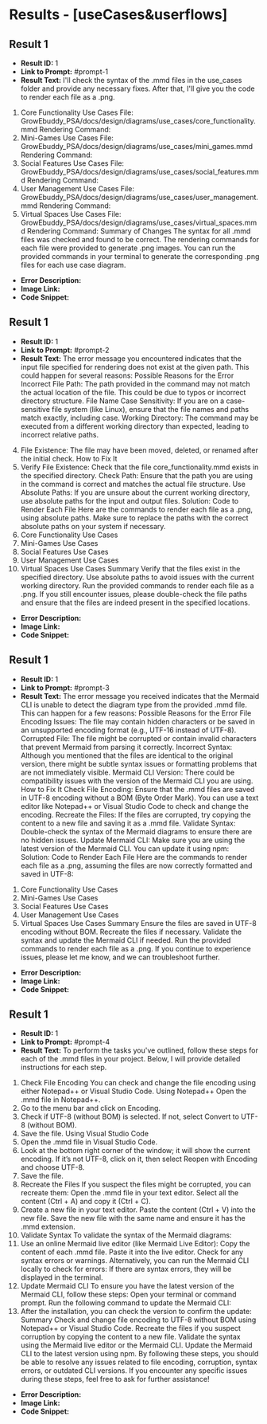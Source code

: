 # Results - [useCases&userflows]

## Result 1
* **Result ID:** 1
* **Link to Prompt:** #prompt-1
* **Result Text:** I'll check the syntax of the .mmd files in the use_cases folder and provide any necessary fixes. After that, I'll give you the code to render each file as a .png.
1. Core Functionality Use Cases
File: GrowEbuddy_PSA/docs/design/diagrams/use_cases/core_functionality.mmd
Rendering Command:
2. Mini-Games Use Cases
File: GrowEbuddy_PSA/docs/design/diagrams/use_cases/mini_games.mmd
Rendering Command:
3. Social Features Use Cases
File: GrowEbuddy_PSA/docs/design/diagrams/use_cases/social_features.mmd
Rendering Command:
4. User Management Use Cases
File: GrowEbuddy_PSA/docs/design/diagrams/use_cases/user_management.mmd
Rendering Command:
5. Virtual Spaces Use Cases
File: GrowEbuddy_PSA/docs/design/diagrams/use_cases/virtual_spaces.mmd
Rendering Command:
Summary of Changes
The syntax for all .mmd files was checked and found to be correct.
The rendering commands for each file were provided to generate .png images.
You can run the provided commands in your terminal to generate the corresponding .png files for each use case diagram.
* **Error Description:** 
* **Image Link:** 
* **Code Snippet:** 

## Result 1
* **Result ID:** 1
* **Link to Prompt:** #prompt-2
* **Result Text:** The error message you encountered indicates that the input file specified for rendering does not exist at the given path. This could happen for several reasons:
Possible Reasons for the Error
Incorrect File Path: The path provided in the command may not match the actual location of the file. This could be due to typos or incorrect directory structure.
File Name Case Sensitivity: If you are on a case-sensitive file system (like Linux), ensure that the file names and paths match exactly, including case.
Working Directory: The command may be executed from a different working directory than expected, leading to incorrect relative paths.
4. File Existence: The file may have been moved, deleted, or renamed after the initial check.
How to Fix It
1. Verify File Existence: Check that the file core_functionality.mmd exists in the specified directory.
Check Path: Ensure that the path you are using in the command is correct and matches the actual file structure.
Use Absolute Paths: If you are unsure about the current working directory, use absolute paths for the input and output files.
Solution: Code to Render Each File
Here are the commands to render each file as a .png, using absolute paths. Make sure to replace the paths with the correct absolute paths on your system if necessary.
1. Core Functionality Use Cases
2. Mini-Games Use Cases
3. Social Features Use Cases
4. User Management Use Cases
5. Virtual Spaces Use Cases
Summary
Verify that the files exist in the specified directory.
Use absolute paths to avoid issues with the current working directory.
Run the provided commands to render each file as a .png.
If you still encounter issues, please double-check the file paths and ensure that the files are indeed present in the specified locations.
* **Error Description:** 
* **Image Link:** 
* **Code Snippet:** 

## Result 1
* **Result ID:** 1
* **Link to Prompt:** #prompt-3
* **Result Text:** The error message you received indicates that the Mermaid CLI is unable to detect the diagram type from the provided .mmd file. This can happen for a few reasons:
Possible Reasons for the Error
File Encoding Issues: The file may contain hidden characters or be saved in an unsupported encoding format (e.g., UTF-16 instead of UTF-8).
Corrupted File: The file might be corrupted or contain invalid characters that prevent Mermaid from parsing it correctly.
Incorrect Syntax: Although you mentioned that the files are identical to the original version, there might be subtle syntax issues or formatting problems that are not immediately visible.
Mermaid CLI Version: There could be compatibility issues with the version of the Mermaid CLI you are using.
How to Fix It
Check File Encoding: Ensure that the .mmd files are saved in UTF-8 encoding without a BOM (Byte Order Mark). You can use a text editor like Notepad++ or Visual Studio Code to check and change the encoding.
Recreate the Files: If the files are corrupted, try copying the content to a new file and saving it as a .mmd file.
Validate Syntax: Double-check the syntax of the Mermaid diagrams to ensure there are no hidden issues.
Update Mermaid CLI: Make sure you are using the latest version of the Mermaid CLI. You can update it using npm:
Solution: Code to Render Each File
Here are the commands to render each file as a .png, assuming the files are now correctly formatted and saved in UTF-8:
1. Core Functionality Use Cases
2. Mini-Games Use Cases
3. Social Features Use Cases
4. User Management Use Cases
5. Virtual Spaces Use Cases
Summary
Ensure the files are saved in UTF-8 encoding without BOM.
Recreate the files if necessary.
Validate the syntax and update the Mermaid CLI if needed.
Run the provided commands to render each file as a .png.
If you continue to experience issues, please let me know, and we can troubleshoot further.
* **Error Description:** 
* **Image Link:** 
* **Code Snippet:** 

## Result 1
* **Result ID:** 1
* **Link to Prompt:** #prompt-4
* **Result Text:** To perform the tasks you've outlined, follow these steps for each of the .mmd files in your project. Below, I will provide detailed instructions for each step.
1. Check File Encoding
You can check and change the file encoding using either Notepad++ or Visual Studio Code.
Using Notepad++
Open the .mmd file in Notepad++.
2. Go to the menu bar and click on Encoding.
3. Check if UTF-8 (without BOM) is selected. If not, select Convert to UTF-8 (without BOM).
4. Save the file.
Using Visual Studio Code
1. Open the .mmd file in Visual Studio Code.
2. Look at the bottom right corner of the window; it will show the current encoding.
If it’s not UTF-8, click on it, then select Reopen with Encoding and choose UTF-8.
4. Save the file.
2. Recreate the Files
If you suspect the files might be corrupted, you can recreate them:
Open the .mmd file in your text editor.
Select all the content (Ctrl + A) and copy it (Ctrl + C).
3. Create a new file in your text editor.
Paste the content (Ctrl + V) into the new file.
Save the new file with the same name and ensure it has the .mmd extension.
3. Validate Syntax
To validate the syntax of the Mermaid diagrams:
1. Use an online Mermaid live editor (like Mermaid Live Editor):
Copy the content of each .mmd file.
Paste it into the live editor.
Check for any syntax errors or warnings.
Alternatively, you can run the Mermaid CLI locally to check for errors:
If there are syntax errors, they will be displayed in the terminal.
4. Update Mermaid CLI
To ensure you have the latest version of the Mermaid CLI, follow these steps:
Open your terminal or command prompt.
Run the following command to update the Mermaid CLI:
3. After the installation, you can check the version to confirm the update:
Summary
Check and change file encoding to UTF-8 without BOM using Notepad++ or Visual Studio Code.
Recreate the files if you suspect corruption by copying the content to a new file.
Validate the syntax using the Mermaid live editor or the Mermaid CLI.
Update the Mermaid CLI to the latest version using npm.
By following these steps, you should be able to resolve any issues related to file encoding, corruption, syntax errors, or outdated CLI versions. If you encounter any specific issues during these steps, feel free to ask for further assistance!
* **Error Description:** 
* **Image Link:** 
* **Code Snippet:** 

